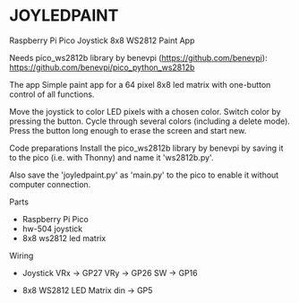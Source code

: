 # JOYLEDPAINT
Raspberry Pi Pico Joystick 8x8 WS2812 Paint App

Needs pico_ws2812b library by benevpi (https://github.com/benevpi):
https://github.com/benevpi/pico_python_ws2812b

The app
  Simple paint app for a 64 pixel 8x8 led matrix
  with one-button control of all functions.

  Move the joystick to color LED pixels with
  a chosen color. Switch color by pressing the
  button. Cycle through several colors
  (including a delete mode). Press the button
  long enough to erase the screen and start
  new.

Code preparations
  Install the pico_ws2812b library by benevpi by
  saving it to the pico (i.e. with Thonny) and name
  it 'ws2812b.py'.

  Also save the 'joyledpaint.py' as 'main.py'
  to the pico to enable it without computer
  connection.

Parts
  - Raspberry Pi Pico
  - hw-504 joystick
  - 8x8 ws2812 led matrix

Wiring
  - Joystick
    VRx -> GP27
    VRy -> GP26
    SW  -> GP16

  - 8x8 WS2812 LED Matrix
    din -> GP5
